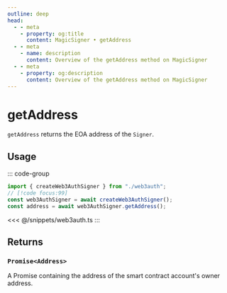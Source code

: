 ```yaml
---
outline: deep
head:
  - - meta
    - property: og:title
      content: MagicSigner • getAddress
  - - meta
    - name: description
      content: Overview of the getAddress method on MagicSigner
  - - meta
    - property: og:description
      content: Overview of the getAddress method on MagicSigner
---
```


# getAddress

`getAddress` returns the EOA address of the `Signer`.

## Usage

::: code-group

```ts [example.ts]
import { createWeb3AuthSigner } from "./web3auth";
// [!code focus:99]
const web3AuthSigner = await createWeb3AuthSigner();
const address = await web3AuthSigner.getAddress();
```

<<< @/snippets/web3auth.ts
:::

## Returns

### `Promise<Address>`

A Promise containing the address of the smart contract account's owner address.
